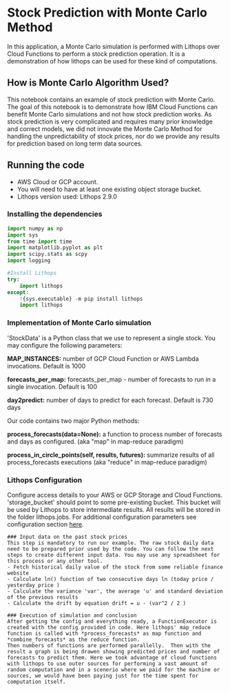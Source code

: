 # Stock Prediction with Monte Carlo Method

In this application, a Monte Carlo simulation is performed with Lithops over Cloud Functions to perform a stock prediction operation. It is a demonstration of how lithops can be used for these kind of computations.

## How is Monte Carlo Algorithm Used?


This notebook contains an example of stock prediction with Monte Carlo. The goal of this notebook is to demonstrate how IBM Cloud Functions can benefit Monte Carlo simulations and not how stock prediction works. As stock prediction is very complicated and requires many prior knowledge and correct models, we did not innovate the Monte Carlo Method for handling the unpredictability of stock prices, nor do we provide any results for prediction based on long term data sources.

## Running the code
- AWS Cloud or GCP account. 
- You will need to have at least one existing object storage bucket.
- Lithops version used: Lithops 2.9.0

### Installing the dependencies
```python
import numpy as np
import sys
from time import time
import matplotlib.pyplot as plt
import scipy.stats as scpy
import logging

#Install Lithops
try:
    import lithops
except:
    !{sys.executable} -m pip install lithops
    import lithops
```
### Implementation of Monte Carlo simulation

'StockData' is a Python class that we use to represent a single stock. You may configure the following parameters:

**MAP_INSTANCES:** 
number of GCP Cloud Function or AWS Lambda invocations. Default is 1000

**forecasts_per_map:**
forecasts_per_map - number of forecasts to run in a single invocation. Default is 100

**day2predict:**
number of days to predict for each forecast. Default is 730 days

Our code contains two major Python methods:

**process_forecasts(data=None):**
a function to process number of forecasts and
  days as configured. (aka "map" in map-reduce paradigm) 

**process_in_circle_points(self, results, futures):**
summarize results of all process_forecasts executions (aka "reduce" in map-reduce paradigm)

### Lithops Configuration

Configure access details to your AWS or GCP Storage and Cloud Functions. 'storage_bucket' should point to some pre-existing bucket. This bucket will be used by Lithops to store intermediate results. All results will be stored in the folder lithops.jobs. For additional configuration parameters see configuration section [here](https://github.com/lithops-cloud/lithops/tree/master/config/).
```               
### Input data on the past stock prices
This step is mandatory to run our example. The raw stock daily data need to be prepared prior used by the code. You can follow the next steps to create different input data. You may use any spreadsheet for this process or any other tool.
- Fetch historical daily value of the stock from some reliable finance website
- Calculate ln() function of two consecutive days ln (today price / yesterday price )
- Calculate the variance 'var', the average 'u' and standard deviation of the previous results
- Calculate the drift by equation drift = u - (var^2 / 2 )

### Execution of simulation and conclusion
After getting the config and everything ready, a FunctionExecutor is created with the config provided in code. Here lithops' map_reduce function is called with *process_forecasts* as map function and *combine_forecasts* as the reduce function.
Then numbers of functions are performed parallelly.  Then with the result a graph is being drawen showing predicted prices and number of forecasts to predict them. Here we took advantage of cloud functions with lithops to use outer sources for performing a vast amount of random computation and in a scenerio where we paid for the machine or sources, we would have been paying just for the time spent for computation itself. 
